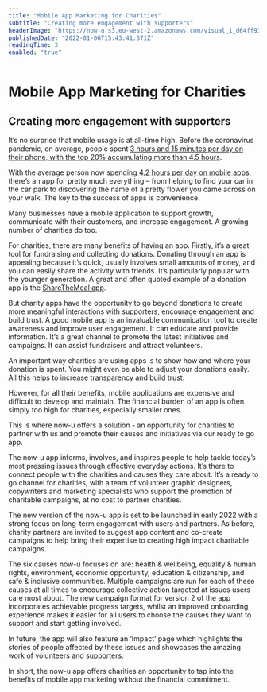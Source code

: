 ```yaml
---
title: "Mobile App Marketing for Charities"
subtitle: "Creating more engagement with supporters"
headerImage: "https://now-u.s3.eu-west-2.amazonaws.com/visual_1_d64ff93469.jpeg"
publishedDate: "2022-01-06T15:43:41.371Z"
readingTime: 3
enabled: "true"
---
```


# Mobile App Marketing for Charities

## Creating more engagement with supporters

It’s no surprise that mobile usage is at all-time high. Before the coronavirus pandemic, on average, people spent [3 hours and 15 minutes per day on their phone, with the top 20% accumulating more than 4.5 hours](https://blog.rescuetime.com/screen-time-stats-2018/). 

With the average person now spending [4.2 hours per day on mobile apps](https://www.appannie.com/en/insights/market-data/q1-2021-market-index), there’s an app for pretty much everything – from helping to find your car in the car park to discovering the name of a pretty flower you came across on your walk. The key to the success of apps is convenience. 

Many businesses have a mobile application to support growth, communicate with their customers, and increase engagement. A growing number of charities do too.

For charities, there are many benefits of having an app. Firstly, it’s a great tool for fundraising and collecting donations. Donating through an app is appealing because it’s quick, usually involves small amounts of money, and you can easily share the activity with friends. It’s particularly popular with the younger generation. A great and often quoted example of a donation app is the [ShareTheMeal app](https://sharethemeal.org/).


But charity apps have the opportunity to go beyond donations to create more meaningful interactions with supporters, encourage engagement and build trust. A good mobile app is an invaluable communication tool to create awareness and improve user engagement. It can educate and provide information. It’s a great channel to promote the latest initiatives and campaigns. It can assist fundraisers and attract volunteers.

An important way charities are using apps is to show how and where your donation is spent. You might even be able to adjust your donations easily. All this helps to increase transparency and build trust.

However, for all their benefits, mobile applications are expensive and difficult to develop and maintain. The financial burden of an app is often simply too high for charities, especially smaller ones.


This is where now-u offers a solution - an opportunity for charities to partner with us and promote their causes and initiatives via our ready to go app.

The now-u app informs, involves, and inspires people to help tackle today’s most pressing issues through effective everyday actions. It’s there to connect people with the charities and causes they care about. It’s a ready to go channel for charities, with a team of volunteer graphic designers, copywriters and marketing specialists who support the promotion of charitable campaigns, at no cost to partner charities. 

The new version of the now-u app is set to be launched in early 2022 with a strong focus on long-term engagement with users and partners. As before, charity partners are invited to suggest app content and co-create campaigns to help bring their expertise to creating high impact charitable campaigns.  

The six causes now-u focuses on are: health & wellbeing, equality & human rights, environment, economic opportunity, education & citizenship, and safe & inclusive communities. Multiple campaigns are run for each of these causes at all times to encourage collective action targeted at issues users care most about. The new campaign format for version 2 of the app incorporates achievable progress targets, whilst an improved onboarding experience makes it easier for all users to choose the causes they want to support and start getting involved.

In future, the app will also feature an ‘Impact’ page which highlights the stories of people affected by these issues and showcases the amazing work of volunteers and supporters. 

In short, the now-u app offers charities an opportunity to tap into the benefits of mobile app marketing without the financial commitment.


